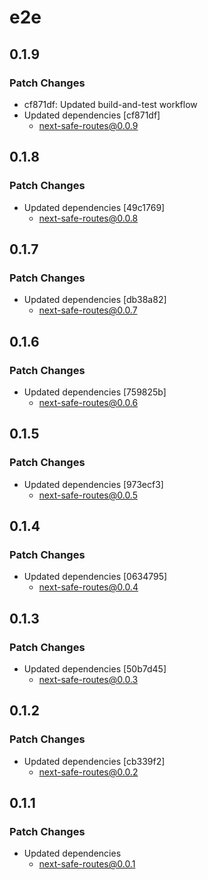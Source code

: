 # e2e

## 0.1.9

### Patch Changes

- cf871df: Updated build-and-test workflow
- Updated dependencies [cf871df]
  - next-safe-routes@0.0.9

## 0.1.8

### Patch Changes

- Updated dependencies [49c1769]
  - next-safe-routes@0.0.8

## 0.1.7

### Patch Changes

- Updated dependencies [db38a82]
  - next-safe-routes@0.0.7

## 0.1.6

### Patch Changes

- Updated dependencies [759825b]
  - next-safe-routes@0.0.6

## 0.1.5

### Patch Changes

- Updated dependencies [973ecf3]
  - next-safe-routes@0.0.5

## 0.1.4

### Patch Changes

- Updated dependencies [0634795]
  - next-safe-routes@0.0.4

## 0.1.3

### Patch Changes

- Updated dependencies [50b7d45]
  - next-safe-routes@0.0.3

## 0.1.2

### Patch Changes

- Updated dependencies [cb339f2]
  - next-safe-routes@0.0.2

## 0.1.1

### Patch Changes

- Updated dependencies
  - next-safe-routes@0.0.1
